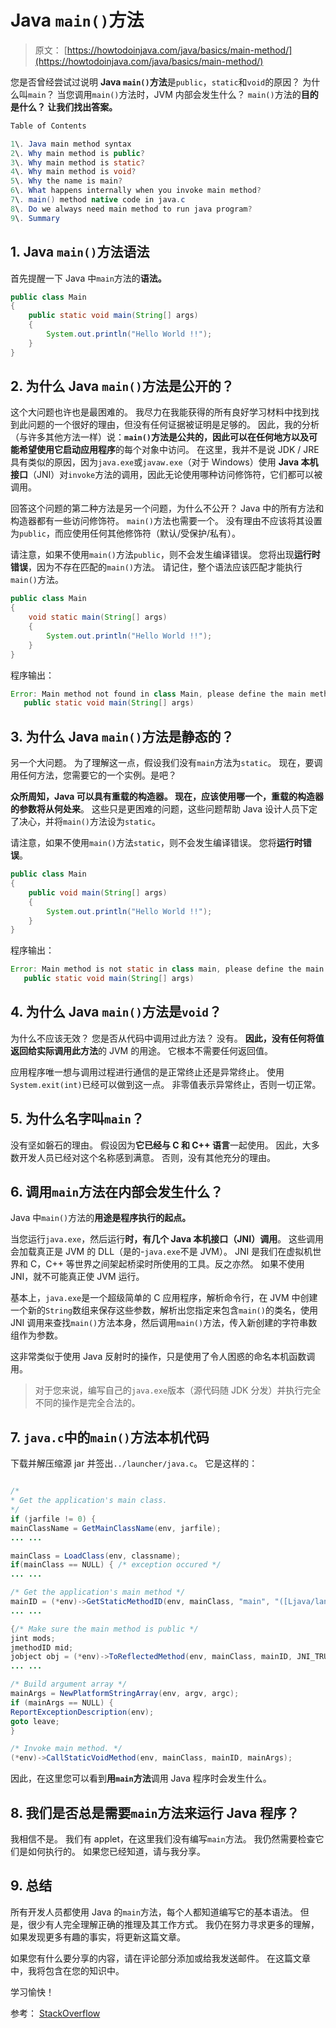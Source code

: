 # Java `main()`方法

> 原文： [https://howtodoinjava.com/java/basics/main-method/](https://howtodoinjava.com/java/basics/main-method/)

您是否曾经尝试过说明 **Java `main()`方法**是`public`，`static`和`void`的原因？ 为什么叫`main`？ 当您调用`main()`方法时，JVM 内部会发生什么？ `main()`方法的**目的是什么？ 让我们找出答案。**

```java
Table of Contents

1\. Java main method syntax
2\. Why main method is public?
3\. Why main method is static?
4\. Why main method is void?
5\. Why the name is main?
6\. What happens internally when you invoke main method?
7\. main() method native code in java.c
8\. Do we always need main method to run java program?
9\. Summary
```

## 1\. Java `main()`方法语法

首先提醒一下 Java 中`main`方法的**语法。**

```java
public class Main 
{
    public static void main(String[] args) 
    {
        System.out.println("Hello World !!");
    }
}

```

## 2\. 为什么 Java `main()`方法是公开的？

这个大问题也许也是最困难的。 我尽力在我能获得的所有良好学习材料中找到找到此问题的一个很好的理由，但没有任何证据被证明是足够的。 因此，我的分析（与许多其他方法一样）说：**`main()`方法是公共的，因此可以在任何地方以及可能希望使用它启动应用程序**的每个对象中访问。 在这里，我并不是说 JDK / JRE 具有类似的原因，因为`java.exe`或`javaw.exe`（对于 Windows）使用 **Java 本机接口**（JNI）对`invoke`方法的调用，因此无论使用哪种访问修饰符，它们都可以被调用。

回答这个问题的第二种方法是另一个问题，为什么不公开？ Java 中的所有方法和构造器都有一些访问修饰符。 `main()`方法也需要一个。 没有理由不应该将其设置为`public`，而应使用任何其他修饰符（默认/受保护/私有）。

请注意，如果不使用`main()`方法`public`，则不会发生编译错误。 您将出现**运行时错误**，因为不存在匹配的`main()`方法。 请记住，整个语法应该匹配才能执行`main()`方法。

```java
public class Main 
{
    void static main(String[] args) 
    {
        System.out.println("Hello World !!");
    }
}

```

程序输出：

```java
Error: Main method not found in class Main, please define the main method as:
   public static void main(String[] args)

```

## 3\. 为什么 Java `main()`方法是静态的？

另一个大问题。 为了理解这一点，假设我们没有`main`方法为`static`。 现在，要调用任何方法，您需要它的一个实例。是吧？

**众所周知，Java 可以具有重载的构造器。 现在，应该使用哪一个，重载的构造器的参数将从何处来**。 这些只是更困难的问题，这些问题帮助 Java 设计人员下定了决心，并将`main()`方法设为`static`。

请注意，如果不使用`main()`方法`static`，则不会发生编译错误。 您将**运行时错误**。

```java
public class Main 
{
    public void main(String[] args) 
    {
        System.out.println("Hello World !!");
    }
}

```

程序输出：

```java
Error: Main method is not static in class main, please define the main method as:
   public static void main(String[] args)

```

## 4\. 为什么 Java `main()`方法是`void`？

为什么不应该无效？ 您是否从代码中调用过此方法？ 没有。 **因此，没有任何将值返回给实际调用此方法**的 JVM 的用途。 它根本不需要任何返回值。

应用程序唯一想与调用过程进行通信的是正常终止还是异常终止。 使用`System.exit(int)`已经可以做到这一点。 非零值表示异常终止，否则一切正常。

## 5\. 为什么名字叫`main`？

没有坚如磐石的理由。 假设因为**它已经与 C 和 C++ 语言**一起使用。 因此，大多数开发人员已经对这个名称感到满意。 否则，没有其他充分的理由。

## 6\. 调用`main`方法在内部会发生什么？

Java 中`main()`方法的**用途是程序执行的起点。**

当您运行`java.exe`，然后运行**时，有几个 Java 本机接口（JNI）调用**。 这些调用会加载真正是 JVM 的 DLL（是的-`java.exe`不是 JVM）。 JNI 是我们在虚拟机世界和 C，C++ 等世界之间架起桥梁时所使用的工具。反之亦然。 如果不使用 JNI，就不可能真正使 JVM 运行。

基本上，`java.exe`是一个超级简单的 C 应用程序，解析命令行，在 JVM 中创建一个新的`String`数组来保存这些参数，解析出您指定来包含`main()`的类名，使用 JNI 调用来查找`main()`方法本身，然后调用`main()`方法，传入新创建的字符串数组作为参数。

这非常类似于使用 Java 反射时的操作，只是使用了令人困惑的命名本机函数调用。

> 对于您来说，编写自己的`java.exe`版本（源代码随 JDK 分发）并执行完全不同的操作是完全合法的。

## 7\. `java.c`中的`main()`方法本机代码

下载并解压缩源 jar 并签出`../launcher/java.c`。 它是这样的：

```java

/*
* Get the application's main class.
*/
if (jarfile != 0) {
mainClassName = GetMainClassName(env, jarfile);
... ...

mainClass = LoadClass(env, classname);
if(mainClass == NULL) { /* exception occured */
... ...

/* Get the application's main method */
mainID = (*env)->GetStaticMethodID(env, mainClass, "main", "([Ljava/lang/String;)V");
... ...

{/* Make sure the main method is public */
jint mods;
jmethodID mid;
jobject obj = (*env)->ToReflectedMethod(env, mainClass, mainID, JNI_TRUE);
... ...

/* Build argument array */
mainArgs = NewPlatformStringArray(env, argv, argc);
if (mainArgs == NULL) {
ReportExceptionDescription(env);
goto leave;
}

/* Invoke main method. */
(*env)->CallStaticVoidMethod(env, mainClass, mainID, mainArgs);

```

因此，在这里您可以看到**用`main`方法**调用 Java 程序时会发生什么。

## 8\. 我们是否总是需要`main`方法来运行 Java 程序？

我相信不是。 我们有 applet，在这里我们没有编写`main`方法。 我仍然需要检查它们是如何执行的。 如果您已经知道，请与我分享。

## 9\. 总结

所有开发人员都使用 Java 的`main`方法，每个人都知道编写它的基本语法。 但是，很少有人完全理解正确的推理及其工作方式。 我仍在努力寻求更多的理解，如果发现更多有趣的事实，将更新这篇文章。

如果您有什么要分享的内容，请在评论部分添加或给我发送邮件。 在这篇文章中，我将包含在您的知识中。

学习愉快！

参考： [StackOverflow](https://stackoverflow.com/questions/146576/why-is-the-java-main-method-static?page=1&tab=votes#tab-top "source information")
